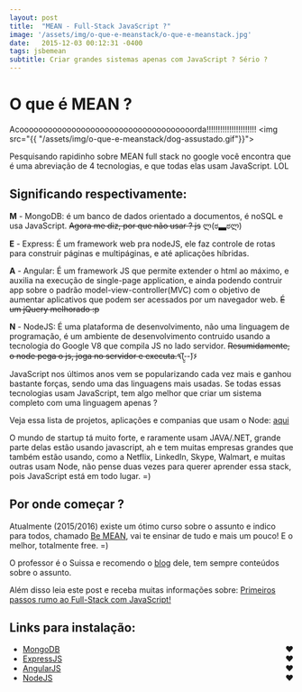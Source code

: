 ```yaml
---
layout: post
title:  "MEAN - Full-Stack JavaScript ?"
image: '/assets/img/o-que-e-meanstack/o-que-e-meanstack.jpg'
date:   2015-12-03 00:12:31 -0400
tags: jsbemean
subtitle: Criar grandes sistemas apenas com JavaScript ? Sério ?
---
```


# O que é MEAN ? 

Acooooooooooooooooooooooooooooooooooooorda!!!!!!!!!!!!!!!!!!!!!!
<img src="{{ "/assets/img/o-que-e-meanstack/dog-assustado.gif"}}">

Pesquisando rapidinho sobre MEAN full stack no google você encontra que é uma abreviação de 4 tecnologias, e que todas elas usam JavaScript. LOL 

## Significando respectivamente:

<b>M</b> - MongoDB: é um banco de dados orientado a documentos, é noSQL e usa JavaScript. <del>Agora me diz, por que não usar ? js</del> ლ(ಠ▃ಠლ) 

<b>E</b> - Express: É um framework web pra nodeJS, ele faz controle de rotas para construir páginas e multipáginas, e até aplicações híbridas.

<b>A</b> - Angular: É um framework JS que permite extender o html ao máximo, e auxilia na execução de single-page application, e ainda podendo contruir app sobre o padrão model-view-controller(MVC) com o objetivo de aumentar aplicativos que podem ser acessados por um navegador web. <del>É um jQuery melhorado :p</del>

<b>N</b> - NodeJS: É uma plataforma de desenvolvimento, não uma linguagem de programação, é um ambiente de desenvolvimento contruido usando a tecnologia do Google V8 que compila JS no lado servidor. <del>Resumidamente, o node pega o js, joga no servidor e executa.</del>٩(-̮̮̃-̃)۶

JavaScript nos últimos anos vem se popularizando cada vez mais e ganhou bastante forças, sendo uma das linguagens mais usadas.
Se todas essas tecnologias usam JavaScript, tem algo melhor que criar um sistema
completo com uma linguagem apenas ?

Veja essa lista de projetos, aplicações e companias que usam o Node:
[aqui](https://github.com/nodejs/node-v0.x-archive/wiki/Projects%2C-Applications%2C-and-Companies-Using-Node)

O mundo de startup tá muito forte, e raramente usam JAVA/.NET, grande parte delas estão usando javascript, ah e tem muitas empresas grandes que também estão usando, como a Netflix, LinkedIn, Skype, Walmart, e muitas outras usam Node, não pense duas vezes para querer aprender essa stack, pois JavaScript está em todo lugar. =)

## Por onde começar ? 

Atualmente (2015/2016) existe um ótimo curso sobre o assunto e indico para todos, chamado [Be MEAN](http://dagora.net/be-mean/), vai te ensinar de tudo e mais um pouco! E o melhor, totalmente free. =)

O professor é o Suissa e recomendo o [blog](http://nomadev.com.br/) dele, tem sempre conteúdos sobre o assunto.

Além disso leia este post e receba muitas informações sobre: 
[Primeiros passos rumo ao Full-Stack com JavaScript!](https://medium.com/@cristofersousa/full-stack-developer-como-me-tornar-um-5c9d23765461#.g5xz3zu3u)

## Links para instalação:
- [MongoDB](https://www.mongodb.org/) <span id="coracao" style="float:right"> ♥</span> 
- [ExpressJS](http://expressjs.com/en/index.html) <span id="coracao" style="float:right"> ♥</span> 
- [AngularJS](https://angularjs.org/) <span id="coracao" style="float:right"> ♥</span> 
- [NodeJS](https://nodejs.org/en/) <span id="coracao" style="float:right"> ♥</span> 

